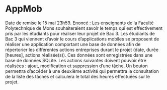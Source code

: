 # AppMob
Date de remise le 15 mai 23h59. Enoncé : Les enseignants de la Faculté Polytechnique de Mons souhaiteraient savoir le temps qui est effectivement pris par les étudiants pour réaliser leur projet de Bac 3. Les étudiants de Bac 3 qui viennent d’avoir le cours d’applications mobiles se proposent de réaliser une application comportant une base de données afin de répertorier les différentes actions entreprises durant le projet (date, durée [heures], actions réalisée(s)). Ces données sont enregistrées dans une base de données SQLite. Les actions suivantes doivent pouvoir être réalisées : ajout, modification et suppression d’une tâche. Un bouton permettra d’accéder à une deuxième activité qui permettra la consultation de la liste des tâches et calculera le total des heures effectuées sur le projet.
